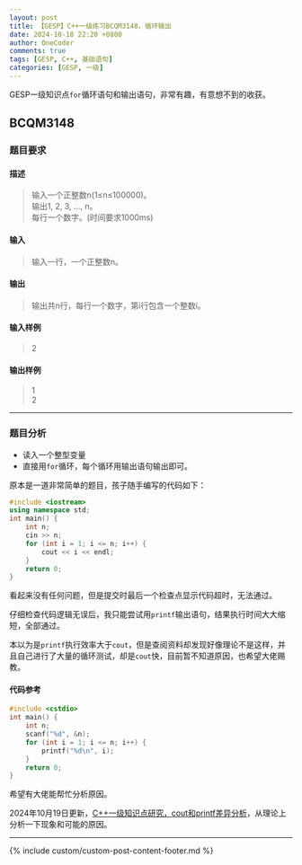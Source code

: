```yaml
---
layout: post
title: 【GESP】C++一级练习BCQM3148，循环输出
date: 2024-10-18 22:20 +0800
author: OneCoder
comments: true
tags: [GESP, C++, 基础语句]
categories: [GESP, 一级]
---
```

GESP一级知识点`for`循环语句和输出语句，非常有趣，有意想不到的收获。

<!--more-->

## BCQM3148

### 题目要求

#### 描述

>输入一个正整数n(1≤n≤100000)。  
>输出1, 2, 3, ..., n。  
>每行一个数字。(时间要求1000ms)

#### 输入

>输入一行，一个正整数n。

#### 输出

>输出共n行，每行一个数字，第i行包含一个整数i。

#### 输入样例

>2

#### 输出样例

>1  
>2

---

### 题目分析

- 读入一个整型变量
- 直接用`for`循环，每个循环用输出语句输出即可。

原本是一道非常简单的题目，孩子随手编写的代码如下：

```cpp
#include <iostream>
using namespace std;
int main() {
    int n;
    cin >> n;
    for (int i = 1; i <= n; i++) {
        cout << i << endl;
    }
    return 0;
}
```

看起来没有任何问题，但是提交时最后一个检查点显示代码超时，无法通过。

仔细检查代码逻辑无误后，我只能尝试用`printf`输出语句，结果执行时间大大缩短，全部通过。

本以为是`printf`执行效率大于`cout`，但是查阅资料却发现好像理论不是这样，并且自己进行了大量的循环测试，却是`cout`快，目前暂不知道原因，也希望大佬赐教。

#### 代码参考

```cpp
#include <cstdio>
int main() {
    int n;
    scanf("%d", &n);
    for (int i = 1; i <= n; i++) {
        printf("%d\n", i);
    }
    return 0;
}
```

希望有大佬能帮忙分析原因。

2024年10月19日更新，[C++一级知识点研究，cout和printf差异分析](https://www.coderli.com/gesp-knowledge-cout-printf/)，从理论上分析一下现象和可能的原因。

---

{% include custom/custom-post-content-footer.md %}
